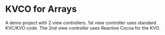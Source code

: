 KVCO for Arrays
========================

A demo project with 2 view controllers.  1st view controller uses standard KVC/KVO code.  The 2nd view controller uses Reactive Cocoa for the KVO.
